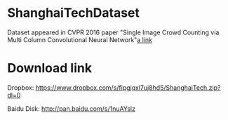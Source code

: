 # ShanghaiTechDataset
Dataset appeared in CVPR 2016 paper "Single Image Crowd Counting via Multi Column Convolutional Neural Network"[a link](https://www.cv-foundation.org/openaccess/content_cvpr_2016/papers/Zhang_Single-Image_Crowd_Counting_CVPR_2016_paper.pdf)

# Download link
Dropbox:   https://www.dropbox.com/s/fipgjqxl7uj8hd5/ShanghaiTech.zip?dl=0

Baidu Disk: http://pan.baidu.com/s/1nuAYslz
